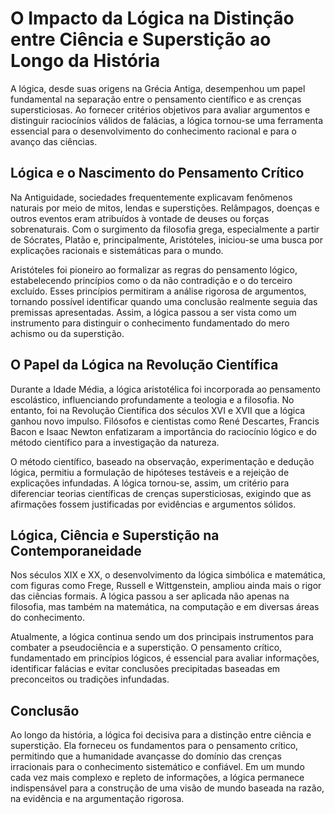 # O Impacto da Lógica na Distinção entre Ciência e Superstição ao Longo da História

A lógica, desde suas origens na Grécia Antiga, desempenhou um papel fundamental na separação entre o pensamento científico e as crenças supersticiosas. Ao fornecer critérios objetivos para avaliar argumentos e distinguir raciocínios válidos de falácias, a lógica tornou-se uma ferramenta essencial para o desenvolvimento do conhecimento racional e para o avanço das ciências.

## Lógica e o Nascimento do Pensamento Crítico

Na Antiguidade, sociedades frequentemente explicavam fenômenos naturais por meio de mitos, lendas e superstições. Relâmpagos, doenças e outros eventos eram atribuídos à vontade de deuses ou forças sobrenaturais. Com o surgimento da filosofia grega, especialmente a partir de Sócrates, Platão e, principalmente, Aristóteles, iniciou-se uma busca por explicações racionais e sistemáticas para o mundo.

Aristóteles foi pioneiro ao formalizar as regras do pensamento lógico, estabelecendo princípios como o da não contradição e o do terceiro excluído. Esses princípios permitiram a análise rigorosa de argumentos, tornando possível identificar quando uma conclusão realmente seguia das premissas apresentadas. Assim, a lógica passou a ser vista como um instrumento para distinguir o conhecimento fundamentado do mero achismo ou da superstição.

## O Papel da Lógica na Revolução Científica

Durante a Idade Média, a lógica aristotélica foi incorporada ao pensamento escolástico, influenciando profundamente a teologia e a filosofia. No entanto, foi na Revolução Científica dos séculos XVI e XVII que a lógica ganhou novo impulso. Filósofos e cientistas como René Descartes, Francis Bacon e Isaac Newton enfatizaram a importância do raciocínio lógico e do método científico para a investigação da natureza.

O método científico, baseado na observação, experimentação e dedução lógica, permitiu a formulação de hipóteses testáveis e a rejeição de explicações infundadas. A lógica tornou-se, assim, um critério para diferenciar teorias científicas de crenças supersticiosas, exigindo que as afirmações fossem justificadas por evidências e argumentos sólidos.

## Lógica, Ciência e Superstição na Contemporaneidade

Nos séculos XIX e XX, o desenvolvimento da lógica simbólica e matemática, com figuras como Frege, Russell e Wittgenstein, ampliou ainda mais o rigor das ciências formais. A lógica passou a ser aplicada não apenas na filosofia, mas também na matemática, na computação e em diversas áreas do conhecimento.

Atualmente, a lógica continua sendo um dos principais instrumentos para combater a pseudociência e a superstição. O pensamento crítico, fundamentado em princípios lógicos, é essencial para avaliar informações, identificar falácias e evitar conclusões precipitadas baseadas em preconceitos ou tradições infundadas.

## Conclusão

Ao longo da história, a lógica foi decisiva para a distinção entre ciência e superstição. Ela forneceu os fundamentos para o pensamento crítico, permitindo que a humanidade avançasse do domínio das crenças irracionais para o conhecimento sistemático e confiável. Em um mundo cada vez mais complexo e repleto de informações, a lógica permanece indispensável para a construção de uma visão de mundo baseada na razão, na evidência e na argumentação rigorosa.